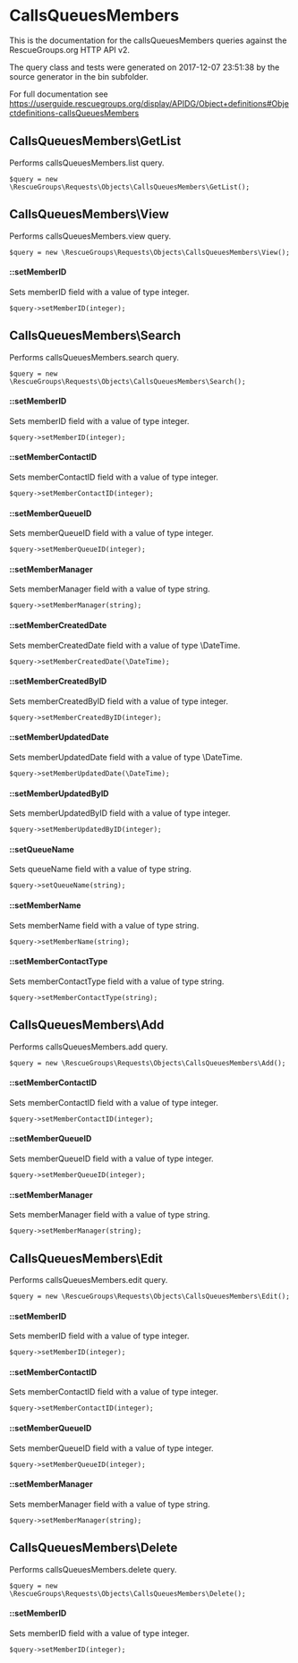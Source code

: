 # CallsQueuesMembers

This is the documentation for the callsQueuesMembers queries against the RescueGroups.org HTTP API v2.

The query class and tests were generated on 2017-12-07 23:51:38 by the source generator in the bin subfolder.

For full documentation see https://userguide.rescuegroups.org/display/APIDG/Object+definitions#Objectdefinitions-callsQueuesMembers

## CallsQueuesMembers\GetList

Performs callsQueuesMembers.list query.

    $query = new \RescueGroups\Requests\Objects\CallsQueuesMembers\GetList();



## CallsQueuesMembers\View

Performs callsQueuesMembers.view query.

    $query = new \RescueGroups\Requests\Objects\CallsQueuesMembers\View();

#### ::setMemberID

Sets memberID field with a value of type integer.

    $query->setMemberID(integer);



## CallsQueuesMembers\Search

Performs callsQueuesMembers.search query.

    $query = new \RescueGroups\Requests\Objects\CallsQueuesMembers\Search();

#### ::setMemberID

Sets memberID field with a value of type integer.

    $query->setMemberID(integer);

#### ::setMemberContactID

Sets memberContactID field with a value of type integer.

    $query->setMemberContactID(integer);

#### ::setMemberQueueID

Sets memberQueueID field with a value of type integer.

    $query->setMemberQueueID(integer);

#### ::setMemberManager

Sets memberManager field with a value of type string.

    $query->setMemberManager(string);

#### ::setMemberCreatedDate

Sets memberCreatedDate field with a value of type \DateTime.

    $query->setMemberCreatedDate(\DateTime);

#### ::setMemberCreatedByID

Sets memberCreatedByID field with a value of type integer.

    $query->setMemberCreatedByID(integer);

#### ::setMemberUpdatedDate

Sets memberUpdatedDate field with a value of type \DateTime.

    $query->setMemberUpdatedDate(\DateTime);

#### ::setMemberUpdatedByID

Sets memberUpdatedByID field with a value of type integer.

    $query->setMemberUpdatedByID(integer);

#### ::setQueueName

Sets queueName field with a value of type string.

    $query->setQueueName(string);

#### ::setMemberName

Sets memberName field with a value of type string.

    $query->setMemberName(string);

#### ::setMemberContactType

Sets memberContactType field with a value of type string.

    $query->setMemberContactType(string);



## CallsQueuesMembers\Add

Performs callsQueuesMembers.add query.

    $query = new \RescueGroups\Requests\Objects\CallsQueuesMembers\Add();

#### ::setMemberContactID

Sets memberContactID field with a value of type integer.

    $query->setMemberContactID(integer);

#### ::setMemberQueueID

Sets memberQueueID field with a value of type integer.

    $query->setMemberQueueID(integer);

#### ::setMemberManager

Sets memberManager field with a value of type string.

    $query->setMemberManager(string);



## CallsQueuesMembers\Edit

Performs callsQueuesMembers.edit query.

    $query = new \RescueGroups\Requests\Objects\CallsQueuesMembers\Edit();

#### ::setMemberID

Sets memberID field with a value of type integer.

    $query->setMemberID(integer);

#### ::setMemberContactID

Sets memberContactID field with a value of type integer.

    $query->setMemberContactID(integer);

#### ::setMemberQueueID

Sets memberQueueID field with a value of type integer.

    $query->setMemberQueueID(integer);

#### ::setMemberManager

Sets memberManager field with a value of type string.

    $query->setMemberManager(string);



## CallsQueuesMembers\Delete

Performs callsQueuesMembers.delete query.

    $query = new \RescueGroups\Requests\Objects\CallsQueuesMembers\Delete();

#### ::setMemberID

Sets memberID field with a value of type integer.

    $query->setMemberID(integer);





